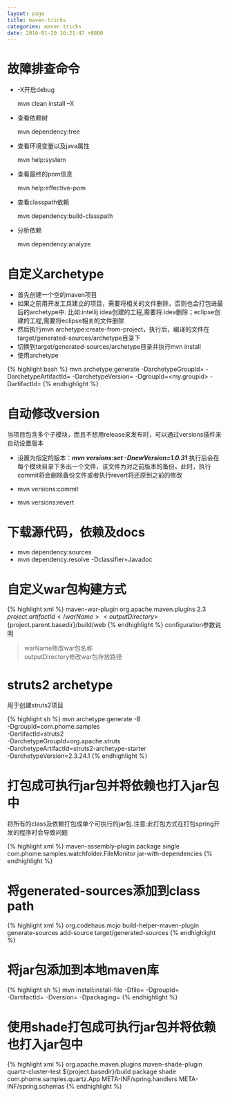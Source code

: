 ```yaml
---
layout: page 
title: maven-tricks
categories: maven tricks
date: 2016-01-20 16:21:47 +0800
---
```


# 故障排查命令

* -X开启debug

	mvn clean install –X

* 查看依赖树

	mvn dependency:tree

* 查看环境变量以及java属性

	mvn help:system

* 查看最终的pom信息

	mvn help:effective-pom

* 查看classpath依赖

	mvn dependency:build-classpath

* 分析依赖

	mvn dependency:analyze

# 自定义archetype

* 首先创建一个空的maven项目
* 如果之前用开发工具建立的项目，需要将相关的文件删除，否则也会打包进最后的archetype中.
比如:intellij idea创建的工程,需要将.idea删除；eclipse创建的工程,需要将eclipse相关的文件删除
* 然后执行mvn archetype:create-from-project，执行后，编译的文件在target/generated-sources/archetype目录下
* 切换到target/generated-sources/archetype目录并执行mvn install
* 使用archetype

{% highlight bash %}
mvn archetype:generate -DarchetypeGroupId=<archetype-groupId> -DarchetypeArtifactId=<archetype-artifactId> -DarchetypeVersion=<archetype-version> -DgroupId=<my.groupid> -DartifactId=<my-artifactId>
{% endhighlight %}

# 自动修改version
当项目包含多个子模块，而且不想用release来发布时，可以通过versions插件来自动设置版本

* 设置为指定的版本：***mvn versions:set -DnewVersion=1.0.31***
执行后会在每个模块目录下多出一个文件，该文件为对之前版本的备份。此时，执行commit将会删除备份文件或者执行revert将还原到之前的修改

* mvn versions:commit
* mvn versions:revert

# 下载源代码，依赖及docs

* mvn dependency:sources
* mvn dependency:resolve -Dclassifier=Javadoc

# 自定义war包构建方式

{% highlight xml %}
<plugin>
    <artifactId>maven-war-plugin</artifactId>
    <groupId>org.apache.maven.plugins</groupId>
    <version>2.3</version>
    <configuration>
        <warName>${project.artifactId}</warName>
        <outputDirectory>${project.parent.basedir}/build/web</outputDirectory>
    </configuration>
</plugin>
{% endhighlight %}
configuration参数说明

> warName修改war包名称  
outputDirectory修改war包存放路径

# struts2 archetype
用于创建struts2项目

{% highlight sh %}
mvn archetype:generate -B \
                         -DgroupId=com.phome.samples \
                         -DartifactId=struts2 \
                         -DarchetypeGroupId=org.apache.struts \
                         -DarchetypeArtifactId=struts2-archetype-starter \
                         -DarchetypeVersion=2.3.24.1
{% endhighlight %}

# 打包成可执行jar包并将依赖也打入jar包中
将所有的class及依赖打包成单个可执行的jar包.注意:此打包方式在打包spring开发的程序时会导致问题

{% highlight xml %}
<plugin>
    <artifactId>maven-assembly-plugin</artifactId>
    <executions>
        <execution>
            <phase>package</phase>
            <goals>
                <goal>single</goal>
            </goals>
        </execution>
    </executions>
    <configuration>
        <archive>
            <manifest>
                <mainClass>com.phome.samples.watchfolder.FileMonitor</mainClass>
            </manifest>
        </archive>
        <descriptorRefs>
            <descriptorRef>jar-with-dependencies</descriptorRef>
        </descriptorRefs>
    </configuration>
</plugin>
{% endhighlight %}

# 将generated-sources添加到class path

{% highlight xml %}
<plugin>
    <groupId>org.codehaus.mojo</groupId>
    <artifactId>build-helper-maven-plugin</artifactId>
    <executions>
        <execution>
            <phase>generate-sources</phase>
            <goals>
                <goal>add-source</goal>
            </goals>
            <configuration>
                <sources>
                    <source>target/generated-sources</source>
                </sources>
            </configuration>
        </execution>
    </executions>
</plugin>
{% endhighlight %}

# 将jar包添加到本地maven库

{% highlight sh %}
mvn install:install-file -Dfile=<path-to-file> -DgroupId=<group-id> \
    -DartifactId=<artifact-id> -Dversion=<version> -Dpackaging=<packaging>
{% endhighlight %}

# 使用shade打包成可执行jar包并将依赖也打入jar包中
{% highlight xml %}
<plugin>
    <groupId>org.apache.maven.plugins</groupId>
    <artifactId>maven-shade-plugin</artifactId>
    <configuration>
        <finalName>quartz-cluster-test</finalName>
        <outputDirectory>${project.basedir}/build</outputDirectory>
    </configuration>
    <executions>
        <execution>
            <phase>package</phase>
            <goals>
                <goal>shade</goal>
            </goals>
            <configuration>
                <transformers>
                    <transformer implementation="org.apache.maven.plugins.shade.resource.ManifestResourceTransformer">
                        <mainClass>com.phome.samples.quartz.App</mainClass>
                    </transformer>
                    <!-- 添加spring.handlers -->
                    <transformer implementation="org.apache.maven.plugins.shade.resource.AppendingTransformer">
                        <resource>META-INF/spring.handlers</resource>
                    </transformer>
                    <!-- 添加spring.schemas -->
                    <transformer implementation="org.apache.maven.plugins.shade.resource.AppendingTransformer">
                        <resource>META-INF/spring.schemas</resource>
                    </transformer>
                </transformers>
            </configuration>
        </execution>
    </executions>
</plugin>
{% endhighlight %}